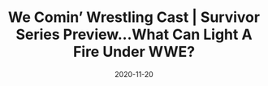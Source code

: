 ---
title: "We Comin’ Wrestling Cast | Survivor Series Preview...What Can Light A Fire Under WWE?"
date: 2020-11-20
description: "We Comin’ Wrestling Cast | Survivor Series Preview...What Can Light A Fire Under WWE?"
longDescription: >-
    RVS and R8TED_R brush the weight of the elections off their shoulders and dive right into the heated happenings in the world of pro-wrestling
    The fellas discuss
    
    ● The Welcome Address 00:00
    ● Zelina Vega's sudden firing from WWE after starting an Only Fans account (6:33)
    ● Do wrestlers need to do a better job of negotiating third party deals outside WWE? (13:41)
    ● Is WWE trying to make Lana quit or punish her for Miro going to AEW? (21:01)
    ● The Brandi Rhodes vs Jade Cargill promo (23:18)
    ● RVS Rant: Why are people questioning Brandi Rhodes' blackness and code-switching? (29:25)
    ● The upcoming AEW video game produced by the company that made WWF No Mercy (40:21)
    ● R8TED R's theory on what will light a fire under WWE (47:34)
    ● Leon Ruff winning the NXT North American championship (53:25)
    ● Savio Vega and BSK returning for Undertaker's Farewell at Survivor Series (1:01:49)
    ● R8TED R's prediction for the Undertaker's farewell moment (1:03:33)
    ● Survivor Series predictions (1:15:24)
    ● R8TED R Rants: The Retribution storyline (1:18:11)
    
    On God 'Nem Award: Roddy Piper for putting a bounty on Brian Alverez
    Jon Jones' Freedom Memorial Award: Cody Rhodes and Chris Jericho
    I'm Black Y'all: Leon Ruff
    
    Visit ProWrestlingBlack.org for all We Comin For You Cast episodes!  Send questions or comments to WeCominForYouCast@gmail.com, @WCFYCast on Twitter or the We Comin' For You Wrestling Cast Facebook group
    
    Hit the hosts up on Twitter at: 
    RVS: @FranchICE06 
    ROD: @R8TED_R
    
    We Comin’ Wrestling Cast | Survivor Series Preview...What Can Light A Fire Under WWE?
duration: "2:15:15"
youtubeId: "m85gnruq3MQ"

image: "/uploads/thumbnails/m85gnruq3MQ.jpg"
tags: ["wrestling","survivor series","wwe","aew","nxt","review"]
draft: false
---